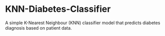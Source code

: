 # KNN-Diabetes-Classifier
A simple K-Nearest Neighbour (KNN) classifier model that predicts diabetes diagnosis based on patient data.
